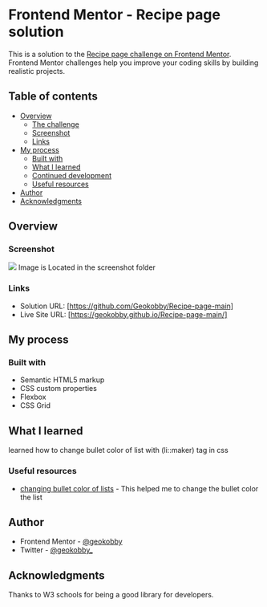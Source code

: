 # Frontend Mentor - Recipe page solution

This is a solution to the [Recipe page challenge on Frontend Mentor](https://www.frontendmentor.io/challenges/recipe-page-KiTsR8QQKm). Frontend Mentor challenges help you improve your coding skills by building realistic projects. 

## Table of contents

- [Overview](#overview)
  - [The challenge](#the-challenge)
  - [Screenshot](#screenshot)
  - [Links](#links)
- [My process](#my-process)
  - [Built with](#built-with)
  - [What I learned](#what-i-learned)
  - [Continued development](#continued-development)
  - [Useful resources](#useful-resources)
- [Author](#author)
- [Acknowledgments](#acknowledgments)



## Overview

### Screenshot

![](./screenshot.jpg)
Image is Located in the screenshot folder 

### Links

- Solution URL: [https://github.com/Geokobby/Recipe-page-main]
- Live Site URL: [https://geokobby.github.io/Recipe-page-main/]

## My process

### Built with

- Semantic HTML5 markup
- CSS custom properties
- Flexbox
- CSS Grid

## What I learned

learned how to change bullet color of list with (li::maker) tag in css 

### Useful resources

- [changing bullet color of lists](https://www.w3schools.com/howto/howto_css_bullet_color.asp) - This helped me to change the bullet color the list


## Author


- Frontend Mentor - [@geokobby](https://www.frontendmentor.io/profile/Geokobby)
- Twitter - [@geokobby_](https://twitter.com/Geokobby_)



## Acknowledgments
 Thanks to W3 schools for being a good library for developers. 


